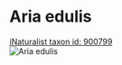 
Aria edulis
===========
  
[iNaturalist taxon id: 900799](https://www.inaturalist.org/taxa/900799)  
![Aria edulis](https://inaturalist-open-data.s3.amazonaws.com/photos/198681842/medium.jpeg)